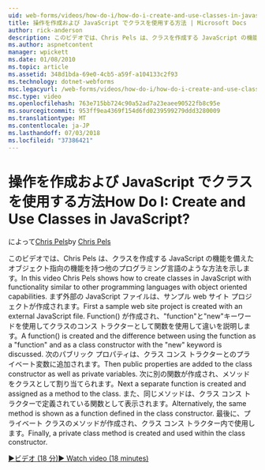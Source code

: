 ```yaml
---
uid: web-forms/videos/how-do-i/how-do-i-create-and-use-classes-in-javascript
title: 操作を作成および JavaScript でクラスを使用する方法 | Microsoft Docs
author: rick-anderson
description: このビデオでは、Chris Pels は、クラスを作成する JavaScript の機能を備えたオブジェクト指向 capabilitie で他のプログラミング言語のような方法を説明しています.
ms.author: aspnetcontent
manager: wpickett
ms.date: 01/08/2010
ms.topic: article
ms.assetid: 348d1bda-69e0-4cb5-a59f-a104133c2f93
ms.technology: dotnet-webforms
msc.legacyurl: /web-forms/videos/how-do-i/how-do-i-create-and-use-classes-in-javascript
msc.type: video
ms.openlocfilehash: 763e715bb724c90a52ad7a23eaee90522fb8c95e
ms.sourcegitcommit: 953ff9ea4369f154d6fd0239599279ddd3280009
ms.translationtype: MT
ms.contentlocale: ja-JP
ms.lasthandoff: 07/03/2018
ms.locfileid: "37386421"
---
```

<a name="how-do-i-create-and-use-classes-in-javascript"></a><span data-ttu-id="84166-104">操作を作成および JavaScript でクラスを使用する方法</span><span class="sxs-lookup"><span data-stu-id="84166-104">How Do I: Create and Use Classes in JavaScript?</span></span>
====================
<span data-ttu-id="84166-105">によって[Chris Pels](https://twitter.com/chrispels)</span><span class="sxs-lookup"><span data-stu-id="84166-105">by [Chris Pels](https://twitter.com/chrispels)</span></span>

<span data-ttu-id="84166-106">このビデオでは、Chris Pels は、クラスを作成する JavaScript の機能を備えたオブジェクト指向の機能を持つ他のプログラミング言語のような方法を示します。</span><span class="sxs-lookup"><span data-stu-id="84166-106">In this video Chris Pels shows how to create classes in JavaScript with functionality similar to other programming languages with object oriented capabilities.</span></span> <span data-ttu-id="84166-107">まず外部の JavaScript ファイルは、サンプル web サイト プロジェクトが作成されます。</span><span class="sxs-lookup"><span data-stu-id="84166-107">First a sample web site project is created with an external JavaScript file.</span></span> <span data-ttu-id="84166-108">Function() が作成され、"function"と"new"キーワードを使用してクラスのコンス トラクターとして関数を使用して違いを説明します。</span><span class="sxs-lookup"><span data-stu-id="84166-108">A function() is created and the difference between using the function as a "function" and as a class constructor with the "new" keyword is discussed.</span></span> <span data-ttu-id="84166-109">次のパブリック プロパティは、クラス コンス トラクターとのプライベート変数に追加されます。</span><span class="sxs-lookup"><span data-stu-id="84166-109">Then public properties are added to the class constructor as well as private variables.</span></span> <span data-ttu-id="84166-110">次に別の関数が作成され、メソッドをクラスとして割り当てられます。</span><span class="sxs-lookup"><span data-stu-id="84166-110">Next a separate function is created and assigned as a method to the class.</span></span> <span data-ttu-id="84166-111">また、同じメソッドは、クラス コンス トラクターで定義されている関数として表示されます。</span><span class="sxs-lookup"><span data-stu-id="84166-111">Alternatively, the same method is shown as a function defined in the class constructor.</span></span> <span data-ttu-id="84166-112">最後に、プライベート クラスのメソッドが作成され、クラス コンス トラクター内で使用します。</span><span class="sxs-lookup"><span data-stu-id="84166-112">Finally, a private class method is created and used within the class constructor.</span></span>

[<span data-ttu-id="84166-113">&#9654;ビデオ (18 分)</span><span class="sxs-lookup"><span data-stu-id="84166-113">&#9654; Watch video (18 minutes)</span></span>](https://channel9.msdn.com/Blogs/ASP-NET-Site-Videos/how-do-i-create-and-use-classes-in-javascript)

